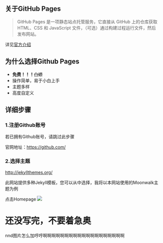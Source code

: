## 关于GitHub Pages
> GitHub Pages 是一项静态站点托管服务，它直接从 GitHub 上的仓库获取 HTML、CSS 和 JavaScript 文件，（可选）通过构建过程运行文件，然后发布网站。

详见[官方介绍](https://docs.github.com/zh/pages/getting-started-with-github-pages/about-github-pages#%E5%85%B3%E4%BA%8E-github-page)

## 为什么选择Github Pages
- __免费！！！__~~白嫖~~
- 操作简单，易于小白上手
- 主题多样
- 高度自定义

## 详细步骤
### 1.注册Github账号
若已拥有Github账号，请跳过此步骤

官网地址：https://github.com/

### 2.选择主题
http://jekyllthemes.org/

此网站提供多种Jekyll模板，您可以从中选择，我将以本网站使用的Moonwalk主题为例

点击Homepage
![](https://cdn.jsdelivr.net/gh/ub1nlr/ub1nlr.github.io/img/2023-07-29/01.png)

# 还没写完，不要着急奥
nnd图片怎么加哼哼啊啊啊啊啊啊啊啊啊啊啊啊啊啊啊啊啊啊啊